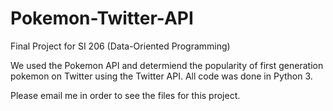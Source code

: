 # Pokemon-Twitter-API

Final Project for SI 206 (Data-Oriented Programming)

We used the Pokemon API and determiend the popularity of first generation pokemon on Twitter using the Twitter API. All code was done in Python 3.

Please email me in order to see the files for this project.
